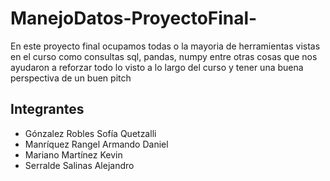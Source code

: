 # ManejoDatos-ProyectoFinal-
En este proyecto final ocupamos todas o la mayoria de herramientas vistas en el curso como
consultas sql, pandas, numpy entre otras cosas que nos ayudaron a reforzar todo lo visto a
lo largo del curso y tener una buena perspectiva de un buen pitch 

## Integrantes

- Gónzalez Robles Sofía Quetzalli 
- Manríquez Rangel Armando Daniel 
- Mariano Martínez Kevin
- Serralde Salinas Alejandro 
